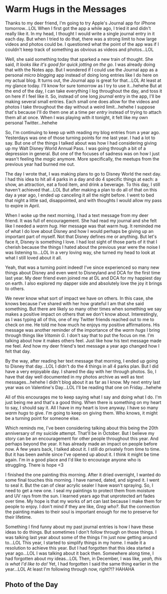 # Warm Hugs in the Messages

Thanks to my deer friend, I'm going to try Apple's Journal app for iPhone tomorrow...LOL When I first got the app a while ago, I tried it and didn't really like it. In my head, I thought I would write a single journal entry in it each day. But when I tried to do that, there was a strong limit to how large videos and photos could be. I questioned what the point of the app was if I couldn't keep track of something as obvious as videos and photos...LOL

Well, she said something today that sparked a new train of thought. She said, *It looks like it's good for quick jotting on the go.* I was already doing that with the Notes app. But I wondered if I could use the Journal app as a personal *micro blogging* app instead of doing long entries like I do here on my actual blog. It turns out, the Journal app is great for that...LOL At least at my glance today. I'll know for sure tomorrow as I try to use it...hehehe But at the end of the day, I can take everything I log throughout the day, and toss it on here if I feel like it. So, instead of one long *journal* entry in the app, I'll be making several small entries. Each small one does allow for the videos and photos I take throughout the day without a weird limit...hehehe I suppose that's because I'll do them one at a time per *entry* instead of trying to attach them all at once. When I was playing with it tonight, it felt like my own personal Twitter...hehehe

So, I'm continuing to keep up with reading my blog entries from a year ago. Yesterdays was one of those turning points for me last year. I had a lot to say. But one of the things I talked about was how I had considering giving up my Walt Disney World Annual Pass. I was going through a bit of a depression in general. But one of the focuses of sadness was on how I just wasn't feeling the *magic* anymore. More specifically, the meetups from the previous year had burned me out.

The day I wrote that, I was making plans to go to Disney World the next day. I had this idea to hit all 4 parks in a day and do 4 specific things at each: a show, an attraction, eat a food item, and drink a beverage. To this day, I still haven't achieved that...LOL But after making a plan to do all of that on this day a year ago, I ended up canceling it all the night before. I went to bed that night a little sad, disappointed, and with thoughts I would allow my pass to expire in April.

When I woke up the next morning, I had a text message from my deer friend. It was full of encouragement. She had read my journal and she felt like I needed a *warm hug*. Her message was that warm hug. It reminded me of what I do love about Disney and how I would perhaps be giving up an important part of myself. Not that Disney defines me or anything. But let's face it, Disney is something I love. I had lost sight of those parts of it that I cherish because the things I hated about the previous year were the noise I was listening to...LOL In a very loving way, she turned my head to look at what I still loved about it all.

Yeah, that was a turning point indeed! I've since experienced so many new things about Disney and even went to Disneyland and DCA for the first time last year. My deer friend even joined me at DL and DCA for my happiest day on earth. I also explored my dapper side and absolutely love the joy it brings to others.

We never know what sort of impact we have on others. In this case, she knows because I've shared with her how grateful I am that she said something. But there are likely so many other times when something we say makes a positive impact on others that we don't know about. Interestingly, as I was typing all of this, one of my Twitter friends reached out to me to check on me. He told me how much he enjoys my positive affirmations. His message was another reminder of the importance of the *warm hugs* I bring through things like *Vitamin G*. I don't say that to put the focus on me. I'm talking about how it makes others feel. Just like how his text message made me feel. And how my deer friend's text message a year ago changed how I felt that day.

By the way, after reading her text message that morning, I ended up going to Disney that day...LOL I didn't do the 4 things in all 4 parks plan. But I did have a very enjoyable day. I shared the day with her through photos. So, I have that day well documented in my photos archive as well as text messages...hehehe I didn't blog about it as far as I know. My next entry last year was on Valentine's Day...LOL I'll be reading that one on Friday...hehehe

All of this encourages me to keep saying what I say and doing what I do. I'm just being me and that's a good thing. When there is something on my heart to say, I should say it. All I have in my heart is love anyway. I have so many *warm hugs* to give. I'm going to keep on giving them. Who knows, it might be a turning point for someone else.

Which reminds me, I've been considering talking about this being the 20th anniversary of my suicide attempt. That'll be in October. But I believe my story can be an encouragement for other people throughout this year. And perhaps beyond the year. It has already made an impact on people before now. A few years back, I talked about it. I still do privately from time to time. But it has been awhile since I've opened up about it. I think it might be time again. I'm in a good place and I'd like to encourage anyone who is struggling. There is hope <3

I finished the one painting this morning. After it dried overnight, I wanted do some final touches this morning. I have named, dated, and signed it. I went to seal it. But the can of clear acrylic sealer I have wasn't spraying. So, I need to get a new one. I seal my paintings to protect them from moisture and UV rays from the sun. I learned years ago that unprotected art fades over time. My hope is that my works of art can last because I make them for people to enjoy. I don't mind if they are like, *Greg who?*. But the connection the painting makes to their soul is important enough for me to preserve for their lifetime.

Something I find funny about my past journal entries is how I have these ideas to do things. But sometimes I don't follow through on those things. I was talking last year about some of the things I'm just now getting around to...LOL This year, I started to simplify things in my home. I made it a resolution to achieve this year. But I had forgotten that this idea started a year ago...LOL I was talking about it back then. Somewhere along time, I had forgotten about my ideas...LOL Then, in December, I was like, *yeah, this is what I'd like to do!* Yet, I had forgotten I said the same thing earlier in the year...LOL At least I'm following through now, right?!? HAHAHA

## Photo of the Day

<!--@include: @/photos/photo-a-day/2025/02/10.md{3,}-->